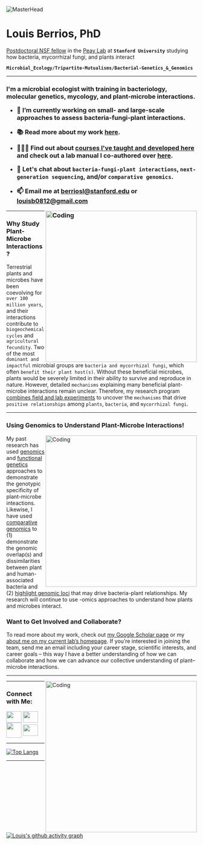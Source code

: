 
![MasterHead](https://i.pinimg.com/originals/d7/e5/fb/d7e5fb6e568b41cc1b45244544a4f673.jpg)
<h1 align="left">Louis Berrios, PhD</h3>

[Postdoctoral NSF fellow](https://www.nsf.gov/awardsearch/showAward?AWD_ID=2109481&HistoricalAwards=false) in the [Peay Lab](https://mykophile.stanford.edu/people/dr-louis-berrios) at **`Stanford University`** studying how bacteria, mycorrhizal fungi, and plants interact

**`Microbial_Ecology/Tripartite-Mutualisms/Bacterial-Genetics_&_Genomics`**

---

<h3 align="left">I'm a microbial ecologist with training in bacteriology, molecular genetics, mycology, and plant-microbe interactions. 

- 🔭 I’m currently working on **small- and large-scale approaches to assess bacteria-fungi-plant interactions.**
  
- 📚 Read more about my work [here](https://scholar.google.com/citations?user=UKVTgq8AAAAJ&hl=en&oi=ao).
  
- 👨🏼‍🏫 Find out about [courses I've taught and developed here](https://www.louisberrios.org/teaching) and check out a lab manual I co-authored over [here](https://store2.van-griner.com/product/redemption-code-for-bacteriology-biology-550l/).  
  
- 💬 Let's chat about **`bacteria-fungi-plant interactions`**, **`next-generation sequencing`**, and/or **`comparative genomics`**.

- 📫 Email me at **berriosl@stanford.edu or louisb0812@gmail.com**
  
  
<img align="right" alt="Coding" width="400" src="https://pub.mdpi-res.com/ijms/ijms-23-04402/article_deploy/html/images/ijms-23-04402-g002.png?1650028453">

  
---
  
  
<h3 align="left">Why Study Plant-Microbe Interactions?</h3> 

Terrestrial plants and microbes have been coevolving for `over 100 million years`, and their interactions contribute to `biogeochemical cycles` and `agricultural fecundity`. Two of the most `dominant and impactful` microbial groups are `bacteria and mycorrhizal fungi`, which often `benefit their plant host(s)`. Without these beneficial microbes, plants would be severely limited in their ability to survive and reproduce in nature. However, detailed `mechanisms` explaining many beneficial plant-microbe interactions remain unclear. Therefore, my research program [combines field and lab experiments](https://www.louisberrios.org/research) to uncover the `mechanisms` that drive `positive relationships` among `plants`, `bacteria`, and `mycorrhizal fungi`.
  
  
---
  
<h3 align="left">Using Genomics to Understand Plant-Microbe Interactions!</h3>
  
<img align="right" alt="Coding" width="400" src="https://images.squarespace-cdn.com/content/v1/5fe89251e999017876511c37/1609111193667-7KHDT3O5RMASZHFFSWS4/CBR1-HB4b-COMP-MAP%2BAPO7-RV.png">   

My past research has used [genomics](https://link.springer.com/article/10.1007/s11104-020-04472-w) and [functional genetics](https://journals.plos.org/plosone/article/authors?id=10.1371/journal.pone.0249227) approaches to demonstrate the genotypic specificity of plant-microbe inteactions. Likewise, I have used [comparative genomics](https://link.springer.com/article/10.1007/s00203-022-02953-3) to (1) demonstrate the genomic overlap(s) and dissimilarities between plant and human-associated bacteria and (2) [highlight genomic loci](https://link.springer.com/article/10.1007/s00203-021-02702-y) that may drive bacteria-plant relationships. My research will continue to use -omics approaches to understand how plants and microbes interact.
  

  
<h3 align="left">Want to Get Involved and Collaborate?</h3>

To read more about my work, check out [my Google Scholar page](https://scholar.google.com/citations?user=UKVTgq8AAAAJ&hl=en&authuser=1) or my [about me on my current lab’s homepage](https://mykophile.stanford.edu/people/dr-louis-berrios). If you’re interested in joining the team, send me an email including your career stage, scientific interests, and career goals – this way I have a better understanding of how we can collaborate and how we can advance our collective understanding of plant–microbe interactions. 

---

<img align="right" alt="Coding" width="400" src="https://pub.mdpi-res.com/ijms/ijms-23-04402/article_deploy/html/images/ijms-23-04402-g003.png?1650028453">

---

<h3 align="left">Connect with Me:</h3>
<p align="left">
<a href="https://www.researchgate.net/profile/Louis-Berrios" target="blank"><img align="center" src="https://cdn.freelogovectors.net/wp-content/uploads/2021/02/researchgate-logo-freelogovectors.net_.png" height="30" width="40" /></a>
<a href="https://mykophile.stanford.edu/people/dr-louis-berrios" target="blank"><img align="center" src="https://upload.wikimedia.org/wikipedia/commons/thumb/4/4b/Stanford_Cardinal_logo.svg/800px-Stanford_Cardinal_logo.svg.png" height="30" width="40" /></a>
<a href="https://www.louisberrios.org/research" target="blank"><img align="center" src="https://static.vecteezy.com/system/resources/previews/005/732/228/original/old-man-lines-laboratory-science-logo-symbol-icon-illustration-graphic-design-vector.jpg" width="40" /></a>
<a href="https://scholar.google.com/citations?user=UKVTgq8AAAAJ&hl=en&oi=ao" target="blank"><img align="center" src="https://www.nist.gov/sites/default/files/styles/960_x_960_limit/public/images/2019/07/30/google-scholar.jpg?itok=fFLzEt0n" height="30" width="40" /></a>

---
[![Top Langs](https://github-readme-stats-git-masterrstaa-rickstaa.vercel.app/api/top-langs/?username=LouisBerrios&theme=dracula)](https://github.com/LouisBerrios/github-readme-stats)

---
[![Louis's github activity graph](https://github-readme-activity-graph.cyclic.app/graph?username=LouisBerrios&theme=github-compact)](https://github.com/LouisBerrios/github-readme-activity-graph)


</p>
